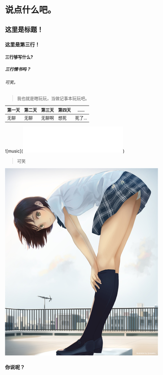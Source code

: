 # 说点什么吧。
## 这里是标题！
### 这里是第三行！
#### 三行够写什么?
##### 三行情书吗？
###### 可笑。
> 我也就是瞎玩玩，当做记事本玩玩吧。

|  第一天 | 第二天 | 第三天 | 第四天 | ......|
|---------- |---------|---------|------|-------------|
|无聊| 无聊| 无聊啊| 想死|死了...|


![music](<iframe frameborder="no" border="0" marginwidth="0" marginheight="0" width=330 height=86 src="//music.163.com/outchain/player?type=2&id=1933598&auto=1&height=66"></iframe>)


> 可笑

![pic](https://github.com/fuzhi1018/fuzhi1018.github.io/blob/master/QQ%E5%9B%BE%E7%89%8720170614133624.jpg?raw=true)

### 你说呢？

